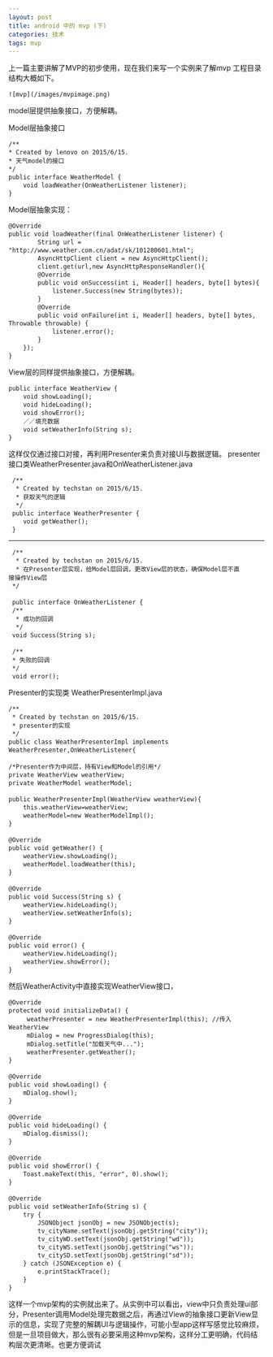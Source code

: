 ```yaml
---
layout: post
title: android 中的 mvp (下)
categories: 技术
tags: mvp
---
```


   上一篇主要讲解了MVP的初步使用，现在我们来写一个实例来了解mvp
工程目录结构大概如下。

	![mvp](/images/mvpimage.png)

   model层提供抽象接口，方便解耦。
   
   Model层抽象接口
   
   	/**
 	* Created by lenovo on 2015/6/15.
 	* 天气model的接口
 	*/
	public interface WeatherModel {
    	void loadWeather(OnWeatherListener listener);
	}
	
   Model层抽象实现：
   
   	@Override
    public void loadWeather(final OnWeatherListener listener) {
        	String url = "http://www.weather.com.cn/adat/sk/101280601.html";
        	AsyncHttpClient client = new AsyncHttpClient();
        	client.get(url,new AsyncHttpResponseHandler(){
            @Override
            public void onSuccess(int i, Header[] headers, byte[] bytes){
                listener.Success(new String(bytes));
            }
            @Override
            public void onFailure(int i, Header[] headers, byte[] bytes, Throwable throwable) {
                listener.error();
            }
        });
    }
    
    
    
   View层的同样提供抽象接口，方便解耦。
   	
   	public interface WeatherView {
    	void showLoading();
    	void hideLoading();
    	void showError();
    	／／填充数据
    	void setWeatherInfo(String s);
	}

	
这样仅仅通过接口对接，再利用Presenter来负责对接UI与数据逻辑。
	 presenter接口类WeatherPresenter.java和OnWeatherListener.java
	 
	 /**
 	  * Created by techstan on 2015/6/15.
 	  * 获取天气的逻辑
 	  */
	 public interface WeatherPresenter {
   		void getWeather();
	 }
	 
-------------------------------------------
	 
	 /**
 	  * Created by techstan on 2015/6/15.
	  * 在Presenter层实现，给Model层回调，更改View层的状态，确保Model层不直       接操作View层
 	 */
 	 
	 public interface OnWeatherListener {
     /**
      * 成功的回调
      */
     void Success(String s);

     /**
     * 失败的回调
     */
     void error();
	
   Presenter的实现类  WeatherPresenterImpl.java

	/**
     * Created by techstan on 2015/6/15.
     * presenter的实现
     */
	public class WeatherPresenterImpl implements 		WeatherPresenter,OnWeatherListener{

    /*Presenter作为中间层，持有View和Model的引用*/
    private WeatherView weatherView;
    private WeatherModel weatherModel;

    public WeatherPresenterImpl(WeatherView weatherView){
        this.weatherView=weatherView;
        weatherModel=new WeatherModelImpl();
    }

    @Override
    public void getWeather() {
        weatherView.showLoading();
        weatherModel.loadWeather(this);
    }

    @Override
    public void Success(String s) {
        weatherView.hideLoading();
        weatherView.setWeatherInfo(s);
    }

    @Override
    public void error() {
        weatherView.hideLoading();
        weatherView.showError();
    }

   然后WeatherActivity中直接实现WeatherView接口，
   
  	@Override
	protected void initializeData() {
		 weatherPresenter = new WeatherPresenterImpl(this); //传入WeatherView
		 mDialog = new ProgressDialog(this);
		 mDialog.setTitle("加载天气中...");
		 weatherPresenter.getWeather();
	}

	@Override
	public void showLoading() {
		mDialog.show();
	}

	@Override
	public void hideLoading() {
		mDialog.dismiss();
	}

	@Override
	public void showError() {
		Toast.makeText(this, "error", 0).show();
	}

	@Override
	public void setWeatherInfo(String s) {
		try {
			JSONObject jsonObj = new JSONObject(s);
			tv_cityName.setText(jsonObj.getString("city"));
			tv_cityWD.setText(jsonObj.getString("wd"));
			tv_cityWS.setText(jsonObj.getString("ws"));
			tv_citySD.setText(jsonObj.getString("sd"));
		} catch (JSONException e) {
			e.printStackTrace();
		}
	}

这样一个mvp架构的实例就出来了。从实例中可以看出，view中只负责处理ui部分，Presenter调用Model处理完数据之后，再通过View的抽象接口更新View显示的信息，实现了完整的解耦UI与逻辑操作，可能小型app这样写感觉比较麻烦，但是一旦项目做大，那么很有必要采用这种mvp架构，这样分工更明确，代码结构层次更清晰。也更方便调试


